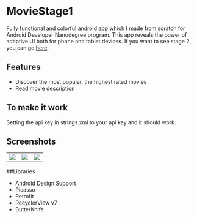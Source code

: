 # MovieStage1
Fully functional and colorful android app which I made from scratch for Android Developer Nanodegree program. This app reveals the power of adaptive UI both for phone and tablet devices. If you want to see stage 2, you can go [here](https://github.com/iboen/nanodegree-movieapp-stage2).

## Features

- Discover the most popular, the highest rated movies
- Read movie description

## To make it work

Setting the api key in strings.xml to your api key and it should work.

Screenshots
-----------
<table>
  <tr>
    <td><img src="https://raw.githubusercontent.com/kinshuk4/AndroidXyzReader/master/screenshots/gridview.png"/></td>
    <td><img src="https://raw.githubusercontent.com/kinshuk4/AndroidXyzReader/master/screenshots/sort.png"/></td>
    <td><img src="https://raw.githubusercontent.com/kinshuk4/AndroidXyzReader/master/screenshots/detailed.png"/></td>    
  </tr>
</table>


##Libraries

- Android Design Support
- Picasso
- Retrofit
- RecyclerView v7
- ButterKnife